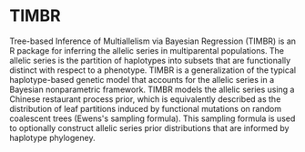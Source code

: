 # TIMBR
Tree-based Inference of Multiallelism via Bayesian Regression (TIMBR) is an R package for inferring the allelic series in multiparental populations. The allelic series is the partition of haplotypes into subsets that are functionally distinct with respect to a phenotype. TIMBR is a generalization of the typical haplotype-based genetic model that accounts for the allelic series in a Bayesian nonparametric framework. TIMBR models the allelic series using a Chinese restaurant process prior, which is equivalently described as the distribution of leaf partitions induced by functional mutations on random coalescent trees (Ewens's sampling formula). This sampling formula is used to optionally construct allelic series prior distributions that are informed by haplotype phylogeney.
